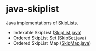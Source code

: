 # java-skiplist
Java implementations of [SkipLists](https://en.wikipedia.org/wiki/Skip_list).
- Indexable SkipList ([SkipList.java](https://github.com/Zambozoo/java-skiplist/blob/main/SkipList.java))
- Ordered SkipList Set ([SkipSet.java](https://github.com/Zambozoo/java-skiplist/blob/main/SkipSet.java))
- Ordered SkipList Map ([SkipMap.java](https://github.com/Zambozoo/java-skiplist/blob/main/SkipMap.java))
